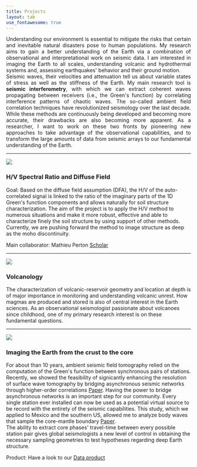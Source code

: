 ```yaml
---
title: Projects
layout: tab
use_fontawesome: true
---
```


<!-- Research -->
<!--<h1 class="section-title">Research</h1>-->
<p style="text-align:justify;">Understanding our environment is essential to mitigate the risks that certain and inevitable natural disasters pose to human populations. My research aims to gain a better understanding of the Earth via a combination of observational and interpretational work on seismic data. I am interested in imaging the Earth to all scales, understanding volcanic and hydrothermal systems and, assessing earthquakes' behavior and their ground motion.<br>
Seismic waves, their velocities and attenuation tell us about variable states of stress as well as the stiffness of the Earth. My main research tool is <b>seismic interferometry</b>, with which we can extract coherent waves propagating between receivers (i.e., the Green's function) by correlating interference patterns of chaotic waves. The so-called ambient field correlation techniques have revolutionized seismology over the last decade. While these methods are continuously being developed and becoming more accurate, their drawbacks are also becoming more apparent. As a researcher, I want to work on these two fronts by pioneering new approaches to take advantage of the observational capabilities, and to transform the large amounts of data from seismic arrays to our fundamental understanding of the Earth.</p>
<hr>


<!--
<div class="row content-row">
<div class="col-12 col-sm-4 image-wrapper">
    <img src="{{ site.baseurl }}/images/DAS.png">
</div>
<div class="col-12 col-sm-8">
    <h3>Fiber Optic Seismology</h3>
    <p class="italic">2017 - Present</p>
    <p><span class="bold">Goal:</span> Distributed Acoustic Sensing (DAS) can transform the already existing underground network of fiber-optic cables essential to modern life as arrays of thousands of seismometers  with a measurement density on the order of meters and so, in a cost-effective way. DAS relies on coherent optical time-domain reflectometry to precisely measure the amplitude and phase of vibrations along a fiber. This new type of data for seismologists is offering many new opportunities for research. We want to explore its potential for ultra-high resolution imaging, microzonation in urban areas and possibly for landlside and volcano monitoring. (Figure is courtesy of Lelouch et al,. under review)    </p>
    <p><span class="bold">Main collaborator:</span> Mathieu Perton <a href="https://scholar.google.be/citations?user=KjoEGVQAAAAJ&hl=en&inst=5746887945952177237&oi=ao" target="_blank" class="btn btn-light"><i class="fab fa-google"></i> Scholar</a></p>
</div>
</div>
<hr>

-->


<div class="row content-row">
<div class="col-12 col-sm-4 image-wrapper">
    <img src="{{ site.baseurl }}/images/hvsr.png">
</div>
<div class="col-12 col-sm-8">
    <h3>H/V Spectral Ratio and Diffuse Field</h3>
    <!--<p class="italic">2017 - Present</p>-->
    <p><span class="bold">Goal:</span> Based on the diffuse field assumption (DFA), the H/V of the auto-correlated signal is linked to the ratio of the imaginary parts of the 1D Green's function components and allows naturally for soil structure characterization. The aim of the project is to apply the H/V method to numerous situations and make it more robust, effective and able to characterize finely the soil structure by using support of other methods. Currently, we are pushing forward the method to image structure as deep as the moho discontinuity. </p>
    <p><span class="bold">Main collaborator:</span> Mathieu Perton <a href="https://scholar.google.be/citations?user=KjoEGVQAAAAJ&hl=en&inst=5746887945952177237&oi=ao" target="_blank" class="btn btn-light"><i class="fab fa-google"></i> Scholar</a></p>
</div>
</div>
<hr>


<div class="row content-row">
<div class="col-12 col-sm-4 image-wrapper">
    <img src="{{ site.baseurl }}/images/Colima.png">
</div>
<div class="col-12 col-sm-8">
    <h3>Volcanology</h3>
    The characterization of volcanic-reservoir geometry and location at depth is of major importance in monitoring and understanding volcanic unrest. How magmas are produced and stored is also of central interest in the Earth sciences. As an observational seismologist passionate about volcanoes since childhood, one of my primary research interest is on these fundamental questions.
</div>
</div>
<hr>

<div class="row content-row">
<div class="col-12 col-sm-4">
    <img src="{{ site.baseurl }}/images/tomo.png">
</div>
<div class="col-12 col-sm-8 section">
    <h3>Imaging the Earth from the crust to the core</h3>
    For about than 10 years, ambient seismic field tomography relied on the computation of the Green's function between synchronous pairs of stations. Recently, we showed the feasibility of signicantly enhancing the resolution of surface wave tomography by bridging asynchronous seismic networks through higher-order correlations <a href="https://drive.google.com/open?id=0B9EECE2zCPBqSEhxa0pmR0locDQ" target="_blank"><i class="fa fa-file-pdf"></i> Paper</a>. Having the power to bridge asynchronous networks is an important step for our community. Every single station ever installed can now be used as a potential virtual source to be record with the entirety of the seismic capabilities. This study, which we applied to Mexico and the southern US, allowed me to analyze body waves that sample the core-mantle boundary <a href="https://drive.google.com/open?id=0B9EECE2zCPBqcTFlMW1sSlk0bXM" target="_blank"><i class="fa fa-file-pdf"></i> Paper</a>. <br>
    The ability to extract core phases' travel-time between every possible station pair gives global seismologists a new level of control in obtaining the necessary sampling geometries to test hypotheses regarding deep Earth structure.
    <p><span class="bold">Product:</span> Have a look to our <a href="https://zackspica.github.io/researchproducts.html" class="btn btn-light"><i class="fa fa-info-circle"></i> Data product</a>
